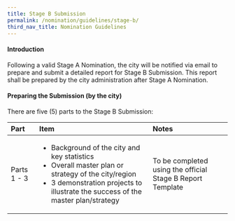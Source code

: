```yaml
---
title: Stage B Submission
permalink: /nomination/guidelines/stage-b/
third_nav_title: Nomination Guidelines
---
```


#### **Introduction**

Following a valid Stage A Nomination, the city will be notified via email to prepare and submit a detailed report for Stage B Submission. This report shall be prepared by the city administration after Stage A Nomination.

#### **Preparing the Submission (by the city)**

There are five (5) parts to the Stage B Submission:

| Part | Item | Notes |
|:---|:---|:---|
| Parts 1 - 3 | <ul><li>Background of the city and key statistics</li><li>Overall master plan or strategy of the city/region</li><li>3 demonstration projects to illustrate the success of the master plan/strategy</li></ul> | To be completed using the official Stage B Report Template |
